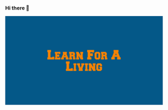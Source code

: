 ### Hi there 👋
<img src="https://raw.githubusercontent.com/LearnForALiving/LearnForALiving/main/Banner0.9.png" alt="My banner">

<!--
**LearnForALiving/LearnForALiving** is a ✨ _special_ ✨ repository because its `README.md` (this file) appears on your GitHub profile.

Here are some ideas to get you started:

- 🔭 I’m currently working on ...
- 🌱 I’m currently learning ...
- 👯 I’m looking to collaborate on ...
- 🤔 I’m looking for help with ...
- 💬 Ask me about ...
- 📫 How to reach me: ...
- 😄 Pronouns: ...
- ⚡ Fun fact: ...
-->
